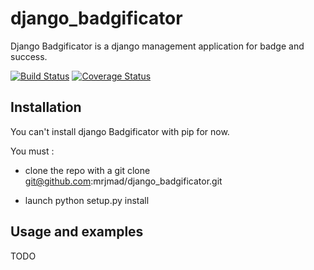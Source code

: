 django_badgificator
===================

Django Badgificator is a django management application for badge and success. 

[![Build Status](https://travis-ci.org/mrjmad/django_badgificator.svg)](https://travis-ci.org/mrjmad/django_badgificator)    [![Coverage Status](https://img.shields.io/coveralls/mrjmad/django_badgificator.svg)](https://coveralls.io/r/mrjmad/django_badgificator)


Installation
------------

You can't install django Badgificator with pip for now. 

You must :
 
* clone the repo with a git clone git@github.com:mrjmad/django_badgificator.git

* launch python setup.py install


Usage and examples
------------------

TODO
